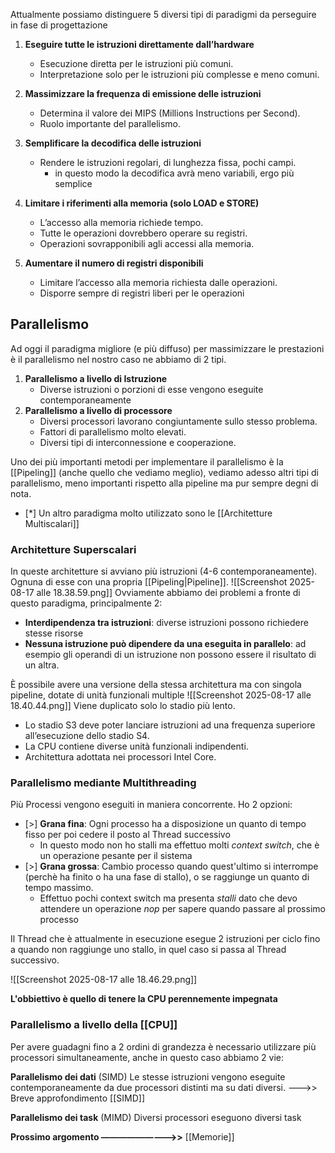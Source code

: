 Attualmente possiamo distinguere 5 diversi tipi di paradigmi da perseguire in fase di progettazione
1. **Eseguire tutte le istruzioni direttamente dall’hardware** 
	- Esecuzione diretta per le istruzioni più comuni. 
	-  Interpretazione solo per le istruzioni più complesse e meno comuni.
	  
2. **Massimizzare la frequenza di emissione delle istruzioni** 
	- Determina il valore dei MIPS (Millions Instructions per Second). 
	-  Ruolo importante del parallelismo. 

3. **Semplificare la decodifica delle istruzioni** 
	-  Rendere le istruzioni regolari, di lunghezza fissa, pochi campi.
	     - in questo modo la decodifica avrà meno variabili, ergo più semplice

4. **Limitare i riferimenti alla memoria (solo LOAD e STORE)** 
	- L’accesso alla memoria richiede tempo.
	- Tutte le operazioni dovrebbero operare su registri.
	- Operazioni sovrapponibili agli accessi alla memoria.

5. **Aumentare il numero di registri disponibili** 
	- Limitare l’accesso alla memoria richiesta dalle operazioni. 
	- Disporre sempre di registri liberi per le operazioni

## Parallelismo
Ad oggi il paradigma migliore (e più diffuso) per massimizzare le prestazioni è il parallelismo nel nostro caso ne abbiamo di 2 tipi.
1. **Parallelismo a livello di Istruzione**
	- Diverse istruzioni o porzioni di esse vengono eseguite contemporaneamente
2. **Parallelismo a livello di processore**
	- Diversi processori lavorano congiuntamente sullo stesso problema.
	- Fattori di parallelismo molto elevati. 
	- Diversi tipi di interconnessione e cooperazione.

Uno dei più importanti metodi per implementare il parallelismo è la [[Pipeling]] (anche quello che vediamo meglio), vediamo adesso altri tipi di parallelismo, meno importanti rispetto alla pipeline ma pur sempre degni di nota.

- [*] Un altro paradigma molto utilizzato sono le [[Architetture Multiscalari]]

### Architetture Superscalari

In queste architetture si avviano più istruzioni (4-6 contemporaneamente). Ognuna di esse con una propria [[Pipeling|Pipeline]].
![[Screenshot 2025-08-17 alle 18.38.59.png]]
Ovviamente abbiamo dei problemi a fronte di questo paradigma, principalmente 2:
- **Interdipendenza tra istruzioni**: diverse istruzioni possono richiedere stesse risorse
- **Nessuna istruzione può dipendere da una eseguita in parallelo**: ad esempio gli operandi di un istruzione non possono essere il risultato di un altra.


È possibile avere una versione della stessa architettura ma con singola pipeline, dotate di unità funzionali multiple
![[Screenshot 2025-08-17 alle 18.40.44.png]]
Viene duplicato solo lo stadio più lento.
- Lo stadio S3 deve poter lanciare istruzioni ad una frequenza superiore all’esecuzione dello stadio S4.
- La CPU contiene diverse unità funzionali indipendenti. 
- Architettura adottata nei processori Intel Core.

### Parallelismo mediante Multithreading
Più Processi vengono eseguiti in maniera concorrente.
Ho 2 opzioni:
- [>]  **Grana fina**: Ogni processo ha a disposizione un quanto di tempo fisso per poi cedere il posto al Thread successivo
	- In questo modo non ho stalli ma effettuo molti *context switch*, che è un operazione pesante per il sistema 
- [>] **Grana grossa**: Cambio processo quando quest'ultimo si interrompe (perchè ha finito o ha una fase di stallo), o se raggiunge un quanto di tempo massimo.
	- Effettuo pochi context switch ma presenta *stalli* dato che devo attendere un operazione *nop* per sapere quando passare al prossimo processo

Il Thread che è attualmente in esecuzione esegue 2 istruzioni per ciclo fino a quando non raggiunge uno stallo, in quel caso si passa al Thread successivo.


![[Screenshot 2025-08-17 alle 18.46.29.png]]

**L'obbiettivo è quello di tenere la CPU perennemente impegnata** 

### Parallelismo a livello della [[CPU]]
Per avere guadagni fino a 2 ordini di grandezza è necessario utilizzare più processori simultaneamente, anche in questo caso abbiamo 2 vie:

**Parallelismo dei dati** (SIMD)
Le stesse istruzioni vengono eseguite contemporaneamente da due processori distinti ma su dati diversi.
--->> Breve approfondimento [[SIMD]]

**Parallelismo dei task** (MIMD)
Diversi processori eseguono diversi task


**Prossimo argomento —————————>>** [[Memorie]]


